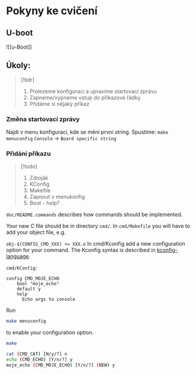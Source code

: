 # Pokyny ke cvičení

## U-boot
![[u-Boot]]
 
## Úkoly:
> [!tldr]
> 1. Prolezeme konfiguraci a upravíme startovací zprávu
> 2. Zapneme/vypneme vstup do příkazové řádky
> 3. Přidáme si nějaký příkaz

### Změna startovací zprávy
Najdi v menu konfiguraci, kde se mění první string.
Spustíme: `make menuconfig`
`Console` -> `Board specific string`

### Přidání příkazu
> [!todo]
>1. Zdroják
>2. KConfig
>3. Makefile
>4. Zapnout v menukonfig
>5. Boot - help?

`doc/README.commands` describes how commands should be implemented.

Your new C file should be in directory `cmd/`. In `cmd/Makefile` you will have to add your object file, e.g.

`obj-$(CONFIG_CMD_XXX) += XXX.o`
In cmd/Kconfig add a new configuration option for your command. The Kconfig syntax is described in [kconfig-language](https://www.kernel.org/doc/Documentation/kbuild/kconfig-language.txt).

`cmd/KConfig`:

```config
config CMD_MOJE_ECHO
	bool "moje_echo"
	default y
	help
	  Echo args to console
```


Run
```bash
make menuconfig
```
to enable your configuration option.

```bash
make
```

```bash
cat (CMD_CAT) [N/y/?] n
echo (CMD_ECHO) [Y/n/?] y
moje_echo (CMD_MOJE_ECHO) [Y/n/?] (NEW) y
```